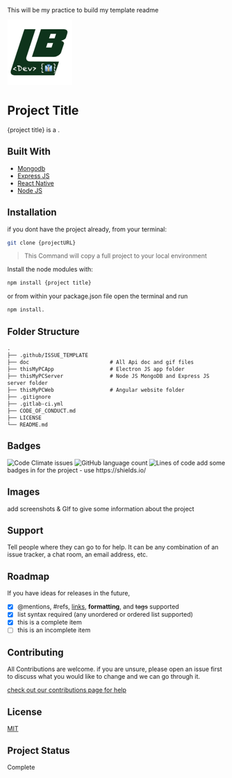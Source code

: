 This will be my practice to build my template readme

<img src="https://github.com/liambrewster/liambrewster/blob/main/image/LB%20Dev%20Logo.png" width="150" height="150">

# Project Title

{project title} is a .

## Built With
- [Mongodb](https://www.mongodb.com/)
- [Express JS](https://expressjs.com/)
- [React Native](https://facebook.github.io/react-native/)
- [Node JS](https://nodejs.org/en/)

## Installation

if you dont have the project already, from your terminal:
```bash
git clone {projectURL}
```
>This Command  will copy a full  project  to your local  environment

Install the node modules with: 
```bash
npm install {project title} 
```
or from within your package.json file open the terminal and run 
```bash
npm install.
```


## Folder Structure
    .
    ├── .github/ISSUE_TEMPLATE
    ├── doc                          # All Api doc and gif files
    ├── thisMyPCApp                  # Electron JS app folder
    ├── thisMyPCServer               # Node JS MongoDB and Express JS server folder
    ├── thisMyPCWeb                  # Angular website folder
    ├── .gitignore
    ├── .gitlab-ci.yml
    ├── CODE_OF_CONDUCT.md
    ├── LICENSE
    └── README.md
    
## Badges
<img alt="Code Climate issues" src="https://img.shields.io/codeclimate/issues/liambrewster/literate-eureka">
<img alt="GitHub language count" src="https://img.shields.io/github/languages/count/liambrewster/literate-eureka">
<img alt="Lines of code" src="https://img.shields.io/tokei/lines/github/liambrewster/literate-eureka">
add some badges in for the project - use https://shields.io/

## Images
add screenshots & GIf to give some information about the project


## Support
Tell people where they can go to for help. It can be any combination of an issue tracker, a chat room, an email address, etc.

## Roadmap
If you have ideas for releases in the future,
- [x] @mentions, #refs, [links](), **formatting**, and <del>tags</del> supported
- [x] list syntax required (any unordered or ordered list supported)
- [x] this is a complete item
- [ ] this is an incomplete item

## Contributing
All Contributions are welcome. if you are unsure, please open an issue first to discuss what you would like to change and we can go through it.

[check out our contributions page for help](https://github.com/liambrewster/literate-eureka/blob/master/contributing.md)

## License
[MIT](https://choosealicense.com/licenses/mit/)

## Project Status
Complete
